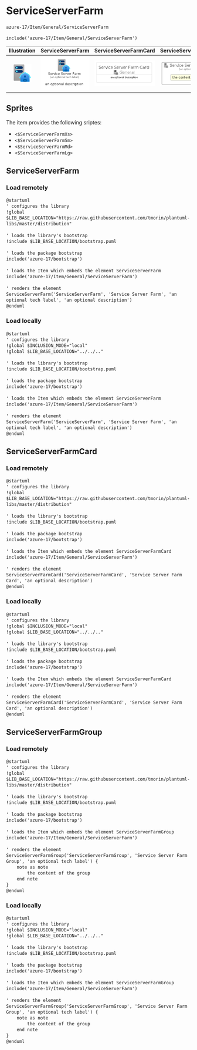 # ServiceServerFarm


```text
azure-17/Item/General/ServiceServerFarm
```

```text
include('azure-17/Item/General/ServiceServerFarm')
```



| Illustration | ServiceServerFarm | ServiceServerFarmCard | ServiceServerFarmGroup |
| :---: | :---: | :---: | :---: |
| ![illustration for Illustration](../../../azure-17/Item/General/ServiceServerFarm.png) | ![illustration for ServiceServerFarm](../../../azure-17/Item/General/ServiceServerFarm.Local.png) | ![illustration for ServiceServerFarmCard](../../../azure-17/Item/General/ServiceServerFarmCard.Local.png) | ![illustration for ServiceServerFarmGroup](../../../azure-17/Item/General/ServiceServerFarmGroup.Local.png) |



## Sprites
The item provides the following sriptes:

- `<$ServiceServerFarmXs>`
- `<$ServiceServerFarmSm>`
- `<$ServiceServerFarmMd>`
- `<$ServiceServerFarmLg>`





## ServiceServerFarm

### Load remotely
```plantuml
@startuml
' configures the library
!global $LIB_BASE_LOCATION="https://raw.githubusercontent.com/tmorin/plantuml-libs/master/distribution"

' loads the library's bootstrap
!include $LIB_BASE_LOCATION/bootstrap.puml

' loads the package bootstrap
include('azure-17/bootstrap')

' loads the Item which embeds the element ServiceServerFarm
include('azure-17/Item/General/ServiceServerFarm')

' renders the element
ServiceServerFarm('ServiceServerFarm', 'Service Server Farm', 'an optional tech label', 'an optional description')
@enduml
```

### Load locally
```plantuml
@startuml
' configures the library
!global $INCLUSION_MODE="local"
!global $LIB_BASE_LOCATION="../../.."

' loads the library's bootstrap
!include $LIB_BASE_LOCATION/bootstrap.puml

' loads the package bootstrap
include('azure-17/bootstrap')

' loads the Item which embeds the element ServiceServerFarm
include('azure-17/Item/General/ServiceServerFarm')

' renders the element
ServiceServerFarm('ServiceServerFarm', 'Service Server Farm', 'an optional tech label', 'an optional description')
@enduml
```

## ServiceServerFarmCard

### Load remotely
```plantuml
@startuml
' configures the library
!global $LIB_BASE_LOCATION="https://raw.githubusercontent.com/tmorin/plantuml-libs/master/distribution"

' loads the library's bootstrap
!include $LIB_BASE_LOCATION/bootstrap.puml

' loads the package bootstrap
include('azure-17/bootstrap')

' loads the Item which embeds the element ServiceServerFarmCard
include('azure-17/Item/General/ServiceServerFarm')

' renders the element
ServiceServerFarmCard('ServiceServerFarmCard', 'Service Server Farm Card', 'an optional description')
@enduml
```

### Load locally
```plantuml
@startuml
' configures the library
!global $INCLUSION_MODE="local"
!global $LIB_BASE_LOCATION="../../.."

' loads the library's bootstrap
!include $LIB_BASE_LOCATION/bootstrap.puml

' loads the package bootstrap
include('azure-17/bootstrap')

' loads the Item which embeds the element ServiceServerFarmCard
include('azure-17/Item/General/ServiceServerFarm')

' renders the element
ServiceServerFarmCard('ServiceServerFarmCard', 'Service Server Farm Card', 'an optional description')
@enduml
```

## ServiceServerFarmGroup

### Load remotely
```plantuml
@startuml
' configures the library
!global $LIB_BASE_LOCATION="https://raw.githubusercontent.com/tmorin/plantuml-libs/master/distribution"

' loads the library's bootstrap
!include $LIB_BASE_LOCATION/bootstrap.puml

' loads the package bootstrap
include('azure-17/bootstrap')

' loads the Item which embeds the element ServiceServerFarmGroup
include('azure-17/Item/General/ServiceServerFarm')

' renders the element
ServiceServerFarmGroup('ServiceServerFarmGroup', 'Service Server Farm Group', 'an optional tech label') {
    note as note
        the content of the group
    end note
}
@enduml
```

### Load locally
```plantuml
@startuml
' configures the library
!global $INCLUSION_MODE="local"
!global $LIB_BASE_LOCATION="../../.."

' loads the library's bootstrap
!include $LIB_BASE_LOCATION/bootstrap.puml

' loads the package bootstrap
include('azure-17/bootstrap')

' loads the Item which embeds the element ServiceServerFarmGroup
include('azure-17/Item/General/ServiceServerFarm')

' renders the element
ServiceServerFarmGroup('ServiceServerFarmGroup', 'Service Server Farm Group', 'an optional tech label') {
    note as note
        the content of the group
    end note
}
@enduml
```

